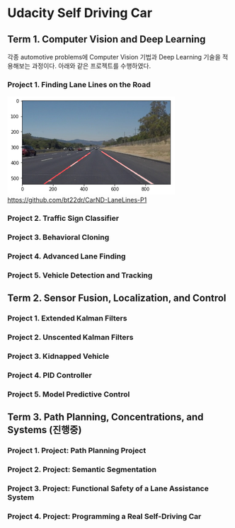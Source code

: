 # Udacity Self Driving Car

## Term 1. Computer Vision and Deep Learning
각종 automotive problems에 Computer Vision 기법과 Deep Learning 기술을 적용해보는 과정이다. 아래와 같은 프로젝트를 수행하였다. 

### Project 1. Finding Lane Lines on the Road
![CarND-LaneLines-P1](https://github.com/bt22dr/CarND-LaneLines-P1/raw/master/examples/6.png)
https://github.com/bt22dr/CarND-LaneLines-P1

### Project 2. Traffic Sign Classifier
### Project 3. Behavioral Cloning
### Project 4. Advanced Lane Finding
### Project 5. Vehicle Detection and Tracking

## Term 2. Sensor Fusion, Localization, and Control
### Project 1. Extended Kalman Filters
### Project 2. Unscented Kalman Filters
### Project 3. Kidnapped Vehicle
### Project 4. PID Controller
### Project 5. Model Predictive Control

## Term 3. Path Planning, Concentrations, and Systems (진행중)
### Project 1. Project: Path Planning Project
### Project 2. Project: Semantic Segmentation
### Project 3. Project: Functional Safety of a Lane Assistance System
### Project 4. Project: Programming a Real Self-Driving Car
